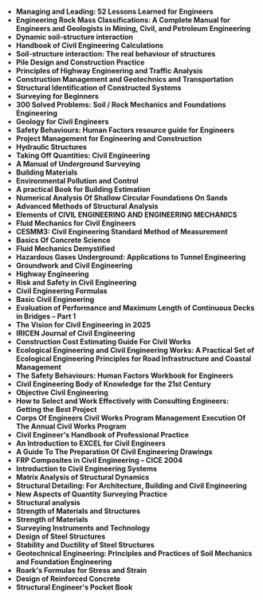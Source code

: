 <ul>
                                <li><b><a target="_blank" href="https://github.com/manjunath5496/Civil-Engineering-Books/blob/master/civil(1).pdf" style="text-decoration:none;">Managing and Leading: 52 Lessons Learned for Engineers</a></b></li>
                             <li><b><a target="_blank" href="https://github.com/manjunath5496/Civil-Engineering-Books/blob/master/civil(3).pdf" style="text-decoration:none;">Engineering Rock Mass Classifications: A Complete Manual for Engineers and Geologists in Mining, Civil, and Petroleum Engineering</a></b></li>
                               
<li><b><a target="_blank" href="https://github.com/manjunath5496/Civil-Engineering-Books/blob/master/civil(4).pdf" style="text-decoration:none;">Dynamic soil-structure interaction</a></b></li>
                                <li><b><a target="_blank" href="https://github.com/manjunath5496/Civil-Engineering-Books/blob/master/civil(5).pdf" style="text-decoration:none;">Handbook of Civil Engineering Calculations</a></b></li>
                                
 <li><b><a target="_blank" href="https://github.com/manjunath5496/Civil-Engineering-Books/blob/master/civil(6).pdf" style="text-decoration:none;">Soil-structure interaction: The real behaviour of structures</a></b></li>
                          
<li><b><a target="_blank" href="https://github.com/manjunath5496/Civil-Engineering-Books/blob/master/civil(7).pdf" style="text-decoration:none;">Pile Design and Construction Practice</a></b></li>
                                <li><b><a target="_blank" href="https://github.com/manjunath5496/Civil-Engineering-Books/blob/master/civil(8).pdf" style="text-decoration:none;">Principles of Highway Engineering and Traffic Analysis</a></b></li>
                                <li><b><a target="_blank" href="https://github.com/manjunath5496/Civil-Engineering-Books/blob/master/civil(9).pdf" style="text-decoration:none;">Construction Management and Geotechnics and Transportation</a></b></li>
                                
<li><b><a target="_blank" href="https://github.com/manjunath5496/Civil-Engineering-Books/blob/master/civil(10).pdf" style="text-decoration:none;">Structural Identification of Constructed Systems</a></b></li>  
        
<li><b><a target="_blank" href="https://github.com/manjunath5496/Civil-Engineering-Books/blob/master/civil(11).pdf" style="text-decoration:none;">Surveying for Beginners</a></b></li>
                                <li><b><a target="_blank" href="https://github.com/manjunath5496/Civil-Engineering-Books/blob/master/civil(12).pdf" style="text-decoration:none;">300 Solved Problems: Soil / Rock Mechanics and Foundations Engineering</a></b></li>
 <li><b><a target="_blank" href="https://github.com/manjunath5496/Civil-Engineering-Books/blob/master/civil(13).pdf" style="text-decoration:none;">Geology for Civil Engineers</a></b></li>  
 
<li><b><a target="_blank" href="https://github.com/manjunath5496/Civil-Engineering-Books/blob/master/civil(14).pdf" style="text-decoration:none;">Safety Behaviours: Human Factors resource guide for Engineers </a></b></li>
                                <li><b><a target="_blank" href="https://github.com/manjunath5496/Civil-Engineering-Books/blob/master/civil(15).pdf" style="text-decoration:none;">Project Management for Engineering and Construction</a></b></li>
                                <li><b><a target="_blank" href="https://github.com/manjunath5496/Civil-Engineering-Books/blob/master/civil(16).pdf" style="text-decoration:none;">Hydraulic Structures</a></b></li>
                               
<li><b><a target="_blank" href="https://github.com/manjunath5496/Civil-Engineering-Books/blob/master/civil(17).pdf" style="text-decoration:none;">Taking Off Quantities: Civil Engineering</a></b></li>
                                <li><b><a target="_blank" href="https://github.com/manjunath5496/Civil-Engineering-Books/blob/master/civil(18).pdf" style="text-decoration:none;">A Manual of Underground Surveying  </a></b></li>
                                
 <li><b><a target="_blank" href="https://github.com/manjunath5496/Civil-Engineering-Books/blob/master/civil(19).pdf" style="text-decoration:none;">Building Materials </a></b></li>
                          
<li><b><a target="_blank" href="https://github.com/manjunath5496/Civil-Engineering-Books/blob/master/civil(20).pdf" style="text-decoration:none;">Environmental Pollution and Control </a></b></li>

<li><b><a target="_blank" href="https://github.com/manjunath5496/Civil-Engineering-Books/blob/master/civil(21).pdf" style="text-decoration:none;">A practical Book for Building Estimation </a></b></li>

<li><b><a target="_blank" href="https://github.com/manjunath5496/Civil-Engineering-Books/blob/master/civil(22).pdf" style="text-decoration:none;">Numerical Analysis Of Shallow Circular Foundations On Sands</a></b></li>
                                <li><b><a target="_blank" href="https://github.com/manjunath5496/Civil-Engineering-Books/blob/master/civil(23).pdf" style="text-decoration:none;">Advanced Methods of Structural Analysis</a></b></li>
                               
<li><b><a target="_blank" href="https://github.com/manjunath5496/Civil-Engineering-Books/blob/master/civil(24).pdf" style="text-decoration:none;">Elements of CIVIL ENGINEERING AND ENGINEERING MECHANICS</a></b></li>
                                <li><b><a target="_blank" href="https://github.com/manjunath5496/Civil-Engineering-Books/blob/master/civil(25).pdf" style="text-decoration:none;">Fluid Mechanics for Civil Engineers </a></b></li>
                                
 <li><b><a target="_blank" href="https://github.com/manjunath5496/Civil-Engineering-Books/blob/master/civil(26).pdf" style="text-decoration:none;">CESMM3: Civil Engineering Standard Method of Measurement </a></b></li>
                          
<li><b><a target="_blank" href="https://github.com/manjunath5496/Civil-Engineering-Books/blob/master/civil(27).pdf" style="text-decoration:none;">Basics Of Concrete Science</a></b></li>

<li><b><a target="_blank" href="https://github.com/manjunath5496/Civil-Engineering-Books/blob/master/civil(28).pdf" style="text-decoration:none;">Fluid Mechanics Demystified</a></b></li>

<li><b><a target="_blank" href="https://github.com/manjunath5496/Civil-Engineering-Books/blob/master/civil(29).pdf" style="text-decoration:none;">Hazardous Gases Underground: Applications to Tunnel Engineering</a></b></li>
                                <li><b><a target="_blank" href="https://github.com/manjunath5496/Civil-Engineering-Books/blob/master/civil(30).pdf" style="text-decoration:none;">Groundwork and Civil Engineering</a></b></li>
                               
<li><b><a target="_blank" href="https://github.com/manjunath5496/Civil-Engineering-Books/blob/master/civil(31).pdf" style="text-decoration:none;">Highway Engineering</a></b></li>
                                <li><b><a target="_blank" href="https://github.com/manjunath5496/Civil-Engineering-Books/blob/master/civil(32).pdf" style="text-decoration:none;">Risk and Safety in Civil Engineering</a></b></li>
                                <li><b><a target="_blank" href="https://github.com/manjunath5496/Civil-Engineering-Books/blob/master/civil(33).pdf" style="text-decoration:none;">Civil Engineering Formulas</a></b></li>
 
                              
<li><b><a target="_blank" href="https://github.com/manjunath5496/Civil-Engineering-Books/blob/master/civil(34).pdf" style="text-decoration:none;">Basic Civil Engineering </a></b></li>
                                <li><b><a target="_blank" href="https://github.com/manjunath5496/Civil-Engineering-Books/blob/master/civil(35).pdf" style="text-decoration:none;">Evaluation of Performance and Maximum Length of Continuous Decks in Bridges – Part 1</a></b></li>
                                <li><b><a target="_blank" href="https://github.com/manjunath5496/Civil-Engineering-Books/blob/master/civil(36).pdf" style="text-decoration:none;">The Vision for Civil Engineering in 2025</a></b></li>
   <li><b><a target="_blank" href="https://github.com/manjunath5496/Civil-Engineering-Books/blob/master/civil(37).pdf" style="text-decoration:none;">IRICEN Journal of Civil Engineering</a></b></li> 
   
   
<li><b><a target="_blank" href="https://github.com/manjunath5496/Civil-Engineering-Books/blob/master/civil(39).pdf" style="text-decoration:none;">Construction Cost Estimating Guide For Civil Works</a></b></li>
                             <li><b><a target="_blank" href="https://github.com/manjunath5496/Civil-Engineering-Books/blob/master/civil(40).pdf" style="text-decoration:none;">Ecological Engineering and Civil Engineering Works:
A Practical Set of Ecological Engineering Principles for Road Infrastructure and Coastal Management</a></b></li>
                               

 <li><b><a target="_blank" href="https://github.com/manjunath5496/Civil-Engineering-Books/blob/master/civil(43).pdf" style="text-decoration:none;">The Safety Behaviours: Human Factors Workbook for Engineers </a></b></li>
                                
 <li><b><a target="_blank" href="https://github.com/manjunath5496/Civil-Engineering-Books/blob/master/civil(44).pdf" style="text-decoration:none;">Civil Engineering Body of Knowledge for the 21st Century</a></b></li>
                          
<li><b><a target="_blank" href="https://github.com/manjunath5496/Civil-Engineering-Books/blob/master/civil(45).pdf" style="text-decoration:none;">Objective Civil Engineering</a></b></li>
                                <li><b><a target="_blank" href="https://github.com/manjunath5496/Civil-Engineering-Books/blob/master/civil(46).pdf" style="text-decoration:none;">How to Select and Work Effectively with Consulting Engineers: Getting the Best Project</a></b></li>
                                <li><b><a target="_blank" href="https://github.com/manjunath5496/Civil-Engineering-Books/blob/master/civil(47).pdf" style="text-decoration:none;">Corps Of Engineers Civil Works Program Management Execution Of The Annual Civil Works Program</a></b></li>
                                
<li><b><a target="_blank" href="https://github.com/manjunath5496/Civil-Engineering-Books/blob/master/civil(48).rar" style="text-decoration:none;">Civil Engineer's Handbook of Professional Practice</a></b></li>  
        
<li><b><a target="_blank" href="https://github.com/manjunath5496/Civil-Engineering-Books/blob/master/civil(49).pdf" style="text-decoration:none;">An Introduction to EXCEL for Civil Engineers</a></b></li>
                                <li><b><a target="_blank" href="https://github.com/manjunath5496/Civil-Engineering-Books/blob/master/civil(50).pdf" style="text-decoration:none;">A Guide To The Preparation Of Civil Engineering Drawings</a></b></li>
 <li><b><a target="_blank" href="https://github.com/manjunath5496/Civil-Engineering-Books/blob/master/civil(51).pdf" style="text-decoration:none;">FRP Composites in Civil Engineering – CICE 2004</a></b></li>  
 
<li><b><a target="_blank" href="https://github.com/manjunath5496/Civil-Engineering-Books/blob/master/civil(52).pdf" style="text-decoration:none;">Introduction to Civil Engineering Systems </a></b></li>
                                <li><b><a target="_blank" href="https://github.com/manjunath5496/Civil-Engineering-Books/blob/master/civil(53).pdf" style="text-decoration:none;">Matrix Analysis of
Structural Dynamics</a></b></li>
                                <li><b><a target="_blank" href="https://github.com/manjunath5496/Civil-Engineering-Books/blob/master/civil(54).pdf" style="text-decoration:none;">Structural Detailing: For Architecture, Building and Civil Engineering</a></b></li>
                               
<li><b><a target="_blank" href="https://github.com/manjunath5496/Civil-Engineering-Books/blob/master/civil(55).pdf" style="text-decoration:none;">New Aspects of Quantity Surveying Practice</a></b></li>
                                <li><b><a target="_blank" href="https://github.com/manjunath5496/Civil-Engineering-Books/blob/master/civil(56).rar" style="text-decoration:none;">Structural analysis  </a></b></li>
                                
 <li><b><a target="_blank" href="https://github.com/manjunath5496/Civil-Engineering-Books/blob/master/civil(57).pdf" style="text-decoration:none;">Strength of Materials and Structures </a></b></li>
                          
<li><b><a target="_blank" href="https://github.com/manjunath5496/Civil-Engineering-Books/blob/master/civil(58).pdf" style="text-decoration:none;">Strength of Materials </a></b></li>

<li><b><a target="_blank" href="https://github.com/manjunath5496/Civil-Engineering-Books/blob/master/civil(59).pdf" style="text-decoration:none;">Surveying Instruments and Technology </a></b></li>

<li><b><a target="_blank" href="https://github.com/manjunath5496/Civil-Engineering-Books/blob/master/civil(60).pdf" style="text-decoration:none;"> Design of Steel Structures</a></b></li>
                                <li><b><a target="_blank" href="https://github.com/manjunath5496/Civil-Engineering-Books/blob/master/civil(61).rar" style="text-decoration:none;">Stability and Ductility of Steel Structures</a></b></li>
                               
<li><b><a target="_blank" href="https://github.com/manjunath5496/Civil-Engineering-Books/blob/master/civil(62).pdf" style="text-decoration:none;">Geotechnical Engineering: Principles and Practices of Soil Mechanics and Foundation Engineering</a></b></li> 
   
  <li><b><a target="_blank" href="https://github.com/manjunath5496/Civil-Engineering-Books/blob/master/civil(2).pdf" style="text-decoration:none;">Roark's Formulas for Stress and Strain</a></b></li>   
<li><b><a target="_blank" href="https://github.com/manjunath5496/Civil-Engineering-Books/blob/master/civil(41).pdf" style="text-decoration:none;">Design of Reinforced Concrete</a></b></li>    
<li><b><a target="_blank" href="https://github.com/manjunath5496/Civil-Engineering-Books/blob/master/civil(42).pdf" style="text-decoration:none;">Structural Engineer's Pocket Book</a></b></li>    
   
   
   
   
</ul>
